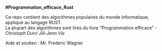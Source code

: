 __#Programmation_efficace_Rust__  
  
Ce repo contient des algorithmes populaires du monde informatique, appliqué au langage RUST.  
La plupart des algorithmes sont tirés du livre "Programmation efficace" - *Christoph Durr/ Jill-Jenn Vie*  
  
Aide et soutien : Mr. Frederic Wagner

